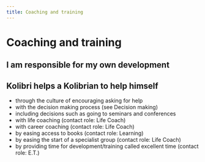 ```yaml
---
title: Coaching and training
---
```


# Coaching and training #
## I am responsible for my own development ##
## Kolibri helps a Kolibrian to help himself ##
* through the culture of encouraging asking for help
* with the decision making process (see Decision making)
* including decisions such as going to seminars and conferences
* with life coaching (contact role: Life Coach)
* with career coaching (contact role: Life Coach)
* by easing access to books (contact role: Learning)
* by easing the start of a specialist group (contact role: Life Coach)
* by providing time for development/training called excellent time (contact role: E.T.)

